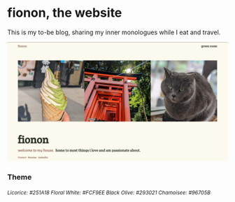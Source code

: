 # fionon, the website

This is my to-be blog, sharing my inner monologues while I eat and travel. 

![Homepage](/src/images/fionon_homepage.png)

### Theme
<small>*Licorice: #251A18
Floral White: #FCF9EE
Black Olive: #293021
Chamoisee: #96705B*</small>
